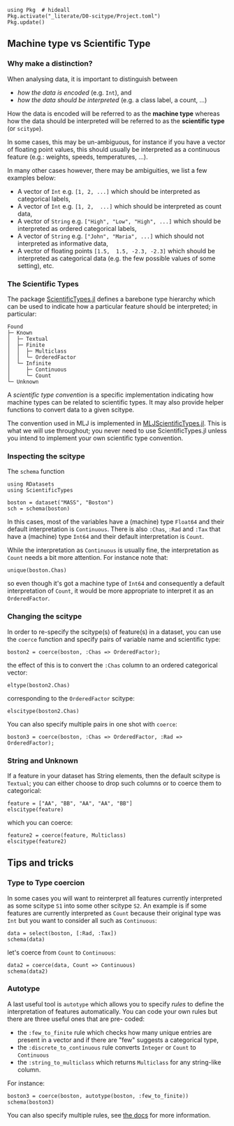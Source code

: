 <!--This file was generated, do not modify it.-->
```julia:ex1
using Pkg  # hideall
Pkg.activate("_literate/D0-scitype/Project.toml")
Pkg.update()
```

## Machine type vs Scientific Type

### Why make a distinction?

When analysing data, it is important to distinguish between

* *how the data is encoded* (e.g. `Int`), and
* *how the data should be interpreted* (e.g. a class label, a count, ...)

How the data is encoded will be referred to  as the **machine type** whereas how the data should be interpreted  will  be referred to   as the **scientific type** (or `scitype`).

In some cases, this may be un-ambiguous, for instance if you have a vector of floating point values, this should usually be interpreted as a continuous feature (e.g.: weights, speeds, temperatures, ...).

In many other cases however, there may be ambiguities, we list a few examples below:

* A vector  of `Int` e.g. `[1, 2, ...]` which should be interpreted as categorical labels,
* A vector of `Int` e.g. `[1, 2,  ...]` which should be interpreted as count data,
* A vector of `String` e.g. `["High", "Low", "High", ...]` which should  be  interpreted as ordered categorical labels,
* A vector of `String` e.g. `["John", "Maria", ...]` which should not interpreted as informative data,
* A vector of floating points `[1.5,  1.5, -2.3, -2.3]` which should be interpreted as categorical data (e.g. the few possible values of some setting), etc.

### The Scientific Types

The package [ScientificTypes.jl](https://github.com/alan-turing-institute/ScientificTypes.jl) defines a barebone type hierarchy which can be used to indicate how a particular feature should be interpreted; in particular:

```plaintext
Found
├─ Known
│  ├─ Textual
│  ├─ Finite
│  │  ├─ Multiclass
│  │  └─ OrderedFactor
│  └─ Infinite
│     ├─ Continuous
│     └─ Count
└─ Unknown
```

A *scientific type convention* is a specific implementation indicating how machine types can be related to scientific types. It may also provide helper functions to convert data to a given scitype.

The convention used in MLJ is implemented in [MLJScientificTypes.jl](https://github.com/alan-turing-institute/MLJScientificTypes.jl).
This is what we will use throughout; you never need to use ScientificTypes.jl
unless you intend to implement your own scientific type convention.

### Inspecting the scitype

The `schema` function

```julia:ex2
using RDatasets
using ScientificTypes

boston = dataset("MASS", "Boston")
sch = schema(boston)
```

In this cases, most of the variables have a (machine) type `Float64` and
their default  interpretation is `Continuous`.
There is also `:Chas`, `:Rad` and `:Tax` that have a (machine) type  `Int64`
and their default interpretation is `Count`.

While the interpretation as `Continuous` is usually fine, the interpretation
as `Count` needs a bit more attention.
For instance note that:

```julia:ex3
unique(boston.Chas)
```

so even  though it's got a machine type of `Int64` and consequently a
default  interpretation of `Count`, it would be more appropriate to interpret
it as an `OrderedFactor`.

### Changing the scitype

In order to re-specify the scitype(s) of  feature(s) in a dataset, you can
use the `coerce` function and  specify pairs of variable name and  scientific
type:

```julia:ex4
boston2 = coerce(boston, :Chas => OrderedFactor);
```

the effect of this is to convert the `:Chas` column to an ordered categorical
vector:

```julia:ex5
eltype(boston2.Chas)
```

corresponding to the `OrderedFactor` scitype:

```julia:ex6
elscitype(boston2.Chas)
```

You can also specify multiple pairs in one shot with `coerce`:

```julia:ex7
boston3 = coerce(boston, :Chas => OrderedFactor, :Rad => OrderedFactor);
```

### String and Unknown

If a feature in  your dataset has String elements, then the  default scitype
is `Textual`; you can either choose to  drop  such columns or to coerce them
to categorical:

```julia:ex8
feature = ["AA", "BB", "AA", "AA", "BB"]
elscitype(feature)
```

which you can coerce:

```julia:ex9
feature2 = coerce(feature, Multiclass)
elscitype(feature2)
```

## Tips and tricks

### Type to Type coercion

In  some cases you will want to reinterpret all features currently
interpreted as some scitype `S1` into some other scitype `S2`.
An example  is if some features are currently interpreted as `Count` because
their original type was `Int` but you  want  to  consider all such as
`Continuous`:

```julia:ex10
data = select(boston, [:Rad, :Tax])
schema(data)
```

let's coerce from `Count` to `Continuous`:

```julia:ex11
data2 = coerce(data, Count => Continuous)
schema(data2)
```

### Autotype

A last useful tool is `autotype` which allows you to specify *rules* to
define the interpretation of features automatically.
You can code your own rules but there are three useful ones that are pre-
coded:

* the `:few_to_finite` rule which checks how many unique entries are present
in a vector and if there are "few" suggests a categorical type,
* the `:discrete_to_continuous` rule converts `Integer` or `Count` to
`Continuous`
* the `:string_to_multiclass` which returns `Multiclass` for any string-like
column.

For instance:

```julia:ex12
boston3 = coerce(boston, autotype(boston, :few_to_finite))
schema(boston3)
```

You can also specify multiple rules, see [the docs](https://alan-turing-institute.github.io/MLJScientificTypes.jl/stable/#Automatic-type-conversion-for-tabular-data-1) for more information.

